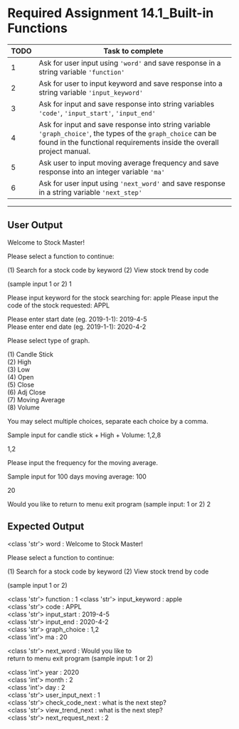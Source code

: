 # Required Assignment 14.1_Built-in Functions

| TODO | Task to complete |
|------|------------------|
| 1 | Ask for user input using `'word'` and save response in a string variable `'function'` |
| 2 | Ask for user to input keyword and save response into a string variable `'input_keyword'` |
| 3 | Ask for input and save response into string variables `'code'`, `'input_start'`, `'input_end'` |
| 4 | Ask for input and save response into string variable `'graph_choice'`, the types of the `graph_choice` can be found in the functional requirements inside the overall project manual. |
| 5 | Ask user to input moving average frequency and save response into an integer variable `'ma'` |
| 6 | Ask for user input using `'next_word'` and save response in a string variable `'next_step'` |

---
## User Output
Welcome to Stock Master!  

Please select a function to continue:

(1) Search for a stock code by keyword
(2) View stock trend by code

(sample input 1 or 2)
1

Please input keyword for the stock searching for: apple
Please input the code of the stock requested:
APPL

Please enter start date (eg. 2019-1-1): 2019-4-5  
Please enter end date (eg. 2019-1-1): 2020-4-2  

Please select type of graph.
  
(1) Candle Stick  
(2) High  
(3) Low  
(4) Open  
(5) Close  
(6) Adj Close  
(7) Moving Average  
(8) Volume  
  
You may select multiple choices, separate each choice by a comma.

Sample input for candle stick + High + Volume:
1,2,8

1,2

Please input the frequency for the moving average.  

Sample input for 100 days moving average:
100

20

Would you like to
return to menu
exit program
(sample input: 1 or 2)
2

## Expected Output

<class 'str'> word :
Welcome to Stock Master!

Please select a function to continue:

(1) Search for a stock code by keyword
(2) View stock trend by code

(sample input 1 or 2)

<class 'str'> function : 1
<class 'str'> input_keyword : apple  
<class 'str'> code : APPL  
<class 'str'> input_start : 2019-4-5  
<class 'str'> input_end : 2020-4-2  
<class 'str'> graph_choice : 1,2  
<class 'int'> ma : 20  

<class 'str'> next_word : 
Would you like to  
return to menu
exit program
(sample input: 1 or 2)
  
<class 'int'> year : 2020  
<class 'int'> month : 2  
<class 'int'> day : 2  
<class 'str'> user_input_next : 1  
<class 'str'> check_code_next : what is the next step?  
<class 'str'> view_trend_next : what is the next step?  
<class 'str'> next_request_next : 2  